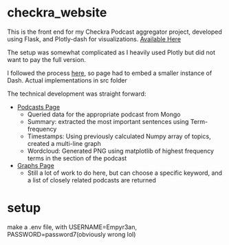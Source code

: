 # checkra_website

This is the front end for my Checkra Podcast aggregator project, developed using Flask, and Plotly-dash for visualizations. [Available Here](https://checkra.co)

The setup was somewhat complicated as I heavily used Plotly but did not want to pay the full version.

I followed the process [here](https://hackersandslackers.com/plotly-dash-with-flask/), so page had to embed a smaller instance of Dash. Actual implementations in src folder

The technical development was straight forward:
- [Podcasts Page](https://checkra.co/podcasts)
  - Queried data for the appropriate podcast from Mongo
  - Summary: extracted the most important sentences using Term-frequency 
  - Timestamps: Using previously calculated Numpy array of topics, created a multi-line graph 
  - Wordcloud: Generated PNG using matplotlib of highest frequency terms in the section of the podcast
- [Graphs Page](https://checkra.co/graphs)
  - Still a lot of work to do here, but can choose a specific keyword, and a list of closely related podcasts are returned

# setup

make a .env file, with USERNAME=Empyr3an, PASSWORD=password7(obviously wrong lol)
